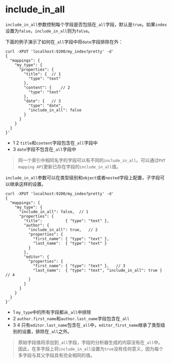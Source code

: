 # include_in_all

`include_in_all`参数控制每个字段是否包括在`_all`字段，默认是`true`。如果`index`设置为`false`，`include_in_all`则为`false`。

下面的例子演示了如何在`_all`字段中将`date`字段排除在外：

```
curl -XPUT 'localhost:9200/my_index?pretty' -d'
{
  "mappings": {
    "my_type": {
      "properties": {
        "title": { 	// 1
          "type": "text"
        },
        "content": { 	// 2
          "type": "text"
        },
        "date": { 	// 3
          "type": "date",
          "include_in_all": false
        }
      }
    }
  }
}'
```

- 1 2 `title`和`content`字段包含在`_all`字段中
- 3 `date`字段不包含在`_all`字段中

> 同一个索引中相同名字的字段可以有不同的`include_in_all`。可以通过`PUT mapping API`更新已存在字段的`include_in_all`值。

`include_in_all`参数可以在类型级别和`object`或者`nested`字段上配置，子字段可以继承这样的设置。

```
curl -XPUT 'localhost:9200/my_index?pretty' -d'
{
  "mappings": {
    "my_type": {
      "include_in_all": false, 	// 1
      "properties": {
        "title":          { "type": "text" },
        "author": {
          "include_in_all": true, 	// 2
          "properties": {
            "first_name": { "type": "text" },
            "last_name":  { "type": "text" }
          }
        },
        "editor": {
          "properties": {
            "first_name": { "type": "text" }, 	// 3
            "last_name":  { "type": "text", "include_in_all": true } 	// 4
          }
        }
      }
    }
  }
}'
```

- 1 `my_type`中的所有字段都从`_all`中排除
- 2 `author.first_name`和`author.last_name`字段包含在`_all`
- 3 4 只有`editor.last_name`包含在`_all`中，`editor_first_name`继承了类型级别的设置，排除在`_all`之外。

> 原始字段值将添加到`_all`字段，字段的分析器生成的内容没有在`_all`中。 因此，在多字段上将`include_in_all`设置为`true`没有任何意义，因为每个多字段与其父字段具有完全相同的值。
